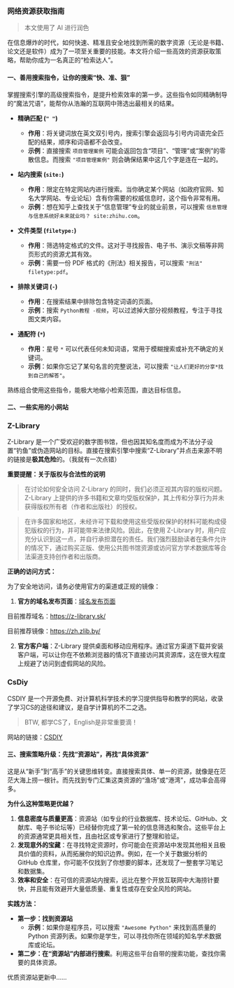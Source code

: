 ### 网络资源获取指南

> 本文使用了 AI 进行润色

在信息爆炸的时代，如何快速、精准且安全地找到所需的数字资源（无论是书籍、论文还是软件）成为了一项至关重要的技能。本文将介绍一些高效的资源获取策略，帮助你成为一名真正的“检索达人”。

#### 一、善用搜索指令，让你的搜索“快、准、狠”

掌握搜索引擎的高级搜索指令，是提升检索效率的第一步。这些指令如同精确制导的“魔法咒语”，能帮你从浩瀚的互联网中筛选出最相关的结果。

- **精确匹配 (`" "`)**
    - **作用**：将关键词放在英文双引号内，搜索引擎会返回与引号内词语完全匹配的结果，顺序和词语都不会改变。
    - **示例**：直接搜索 `项目管理案例` 可能会返回包含“项目”、“管理”或“案例”的零散信息。而搜索 `"项目管理案例"` 则会确保结果中这几个字是连在一起的。

- **站内搜索 (`site:`)**
    - **作用**：限定在特定网站内进行搜索。当你确定某个网站（如政府官网、知名大学网站、专业论坛）含有你需要的权威信息时，这个指令非常有用。
    - **示例**：想在知乎上查找关于“信息管理”专业的就业前景，可以搜索 `信息管理与信息系统好未来就业吗？ site:zhihu.com`。

- **文件类型 (`filetype:`)**
    - **作用**：筛选特定格式的文件。这对于寻找报告、电子书、演示文稿等非网页形式的资源尤其有效。
    - **示例**：需要一份 PDF 格式的《刑法》相关报告，可以搜索 `"刑法" filetype:pdf`。

- **排除关键词 (`-`)**
    - **作用**：在搜索结果中排除包含特定词语的页面。
    - **示例**：搜索 `Python教程 -视频`，可以过滤掉大部分视频教程，专注于寻找图文类内容。

- **通配符 (`*`)**
    - **作用**：星号 `*` 可以代表任何未知词语，常用于模糊搜索或补充不确定的关键词。
    - **示例**：如果你忘记了某句名言的完整说法，可以搜索 `"让人们更好的分享*找到自己的解答"`。

熟练组合使用这些指令，能极大地缩小检索范围，直达目标信息。

#### 二、一些实用的小网站

### Z-Library

Z-Library 是一个广受欢迎的数字图书馆，但也因其知名度而成为不法分子设置“钓鱼”或伪造网站的目标。直接在搜索引擎中搜索“Z-Library”并点击来源不明的链接是**极其危险**的。（我就有一次点错）

**重要提醒：关于版权与合法性的说明**

> 在讨论如何安全访问 Z-Library 的同时，我们必须正视其内容的版权问题。Z-Library 上提供的许多书籍和文章均受版权保护，其上传和分享行为并未获得版权所有者（作者和出版社）的授权。

> 在许多国家和地区，未经许可下载和使用这些受版权保护的材料可能构成侵犯版权的行为，并可能带来法律风险。因此，在使用 Z-Library 时，用户应充分认识到这一点，并自行承担潜在的责任。我们强烈鼓励读者在条件允许的情况下，通过购买正版、使用公共图书馆资源或访问官方学术数据库等合法渠道支持创作者和出版商。

**正确的访问方式：**

为了安全地访问，请务必使用官方的渠道或正规的镜像：

1.  **官方的域名发布页面**：[域名发布页面](https://zlibrary.st/new-z-library-official-website-links)

目前推荐域名：https://z-library.sk/

目前推荐镜像：https://zh.zlib.by/

2.  **官方客户端**：Z-Library 提供桌面和移动应用程序。通过官方渠道下载并安装客户端，可以让你在不依赖浏览器的情况下直接访问其资源库，这在很大程度上规避了访问到虚假网站的风险。

### CsDiy

CSDIY 是一个开源免费、对计算机科学技术的学习提供指导和教学的网站，收录了学习CS的途径和建议，是自学计算机的不二之选。

> BTW, 都学CS了，English是非常重要滴！

网站的链接：[CSDIY](https://csdiy.wiki/)

#### 三、搜索策略升级：先找“资源站”，再找“具体资源”

这是从“新手”到“高手”的关键思维转变。直接搜索具体、单一的资源，就像是在茫茫大海上捞一根针。而先找到专门汇集这类资源的“渔场”或“港湾”，成功率会高得多。

**为什么这种策略更优越？**

1.  **信息密度与质量更高**：资源站（如专业的行业数据库、技术论坛、GitHub、文献库、电子书论坛等）已经替你完成了第一轮的信息筛选和聚合。这些平台上的资源通常更具相关性，且由社区或专家进行了整理和验证。
2.  **发现意外的宝藏**：在寻找特定资源时，你可能会在资源站中发现其他相关且极具价值的资料，从而拓展你的知识边界。例如，在一个关于数据分析的 GitHub 仓库里，你可能不仅找到了你想要的脚本，还发现了一整套学习笔记和数据集。
3.  **效率和安全**：在可信的资源站内搜索，远比在整个开放互联网中大海捞针要快，并且能有效避开大量低质量、重复性或存在安全风险的网站。

**实践方法：**

- **第一步：找到资源站**
    - **示例**：如果你是程序员，可以搜索 `"Awesome Python"` 来找到高质量的 Python 资源列表。如果你是学生，可以寻找你所在领域的知名学术数据库或论坛。
- **第二步：在“资源站”内部进行搜索**。利用这些平台自带的搜索功能，查找你需要的具体资源。

优质资源站更新中……
